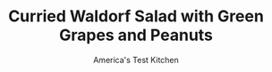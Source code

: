---
layout: ../../layouts/MarkdownPostLayout.astro
title: Curried Waldorf Salad with Green Grapes and Peanuts
author: America's Test Kitchen
pubDate: 2023-03-15
description: "We set out to enliven a classic salad-without forgetting what its all about."
image_url: https://res.cloudinary.com/hksqkdlah/image/upload/ar_1:1,c_fill,dpr_2.0,f_auto,fl_lossy.progressive.strip_profile,g_faces:auto,q_auto:low,w_344/7414_sfs-waldorfsaladreshoot-120-277156
tags: ["Side Dishes","Fruit","Salads"]
calories: 2148
protein: 6
carbohydrates: 37
fats: 
fiber: 7
ingredients: ["1/3 cup, mayonnaise (see note)","3 tablespoons, cider vinegar","2 tablespoons, peanut butter","1 tablespoon, honey","1 teaspoon, curry powder","3 , Granny Smith apples, cored and cut into 1/2-inch pieces","3 , Gala or Braeburn apples, cored and cut into 1/2-inch pieces","3 , celery ribs, chopped fine","1 cup, seedless green grapes, halved","3/4 cup, dry-roasted peanuts",", Salt and pepper"]
serves: 6
time: "20 minutes, plus 30 minutes chilling"
instructions: ["TOSS SALAD Whisk mayonnaise, vinegar, peanut butter, honey, and curry powder together in large bowl. Add apples, celery, grapes, and peanuts to bowl and toss until well coated. Refrigerate, covered, for 30 minutes. Season with salt and pepper. Serve. (Salad can be stored in airtight container for 2 days.)"]
nutrition: ["482 mg Potassium","120 mg Phosphorus","46 mg Calcium","1 mg Iron","55 mg Magnesium","632 mg Sodium","22 g Fat","3 mg Niacin (B3)","8 g Monounsaturated","9 g Polyunsaturated","5 mg Vitamin C","5 mg Cholesterol","3 g Saturated","7 g Fiber","61 µg Folate (food)","26 g Sugars","16 µg Vitamin K","200 g Water","37 g Carbs","59 µg Folate equivalent (total)","6 g Protein","2 mg Vitamin E","12 µg Vitamin A","358 kcal Energy","2 g Sugars, added","2148 calories"]
notes: "You can use reduced-fat mayonnaise here."
---